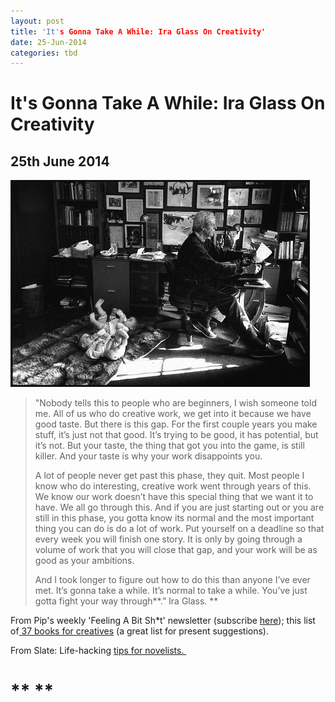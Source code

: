 ```yaml
---
layout: post
title: 'It's Gonna Take A While: Ira Glass On Creativity'
date: 25-Jun-2014
categories: tbd
---
```


# It's Gonna Take A While: Ira Glass On Creativity

## 25th June 2014

 

<img class="photo-horiz" src="/images/2014/06/george-plimpton-by-jill-krementz.jpg" />

<p George Plimpton by Jill Krementz</p>

<blockquote>"Nobody tells this to people who are beginners,   I wish someone told me. All of us who do creative work, we get into it because we have good taste. But there is this gap. For the first couple years you make stuff, it’s just not that good. It’s trying to be good, it has potential, but it’s not. But your taste, the thing that got you into the game, is still killer. And your taste is why your work disappoints you.

A lot of people never get past this phase, they quit. Most people I know who do interesting, creative work went through years of this. We know our work doesn’t have this special thing that we want it to have. We all go through this. And if you are just starting out or you are still in this phase, you gotta know its normal and the most important thing you can do is do a lot of work. Put yourself on a deadline so that every week you will finish one story. It is only by going through a volume of work that you will close that gap, and your work will be as good as your ambitions.

And I took longer to figure out how to do this than anyone I’ve ever met. It’s gonna take a while. It’s normal to take a while. You’ve just gotta fight your way through**.” Ira Glass. **</blockquote>

From Pip's weekly 'Feeling A Bit Sh*t' newsletter (subscribe <a href="http://meetmeatmikes.com/2014/05/feeling-a-bit-sht/">here</a>); this list of<a href="http://www.buzzfeed.com/ashleyperez/books-for-the-soul"> 37 books for creatives</a> (a great list for present suggestions).

From Slate: Life-hacking <a href="http://www.slate.com/articles/arts/culturebox/features/2013/daily_rituals/daily_rituals_life_hacking_tips_from_novelists_painters_and_filmmakers.html">tips for novelists. </a>

<h1>** **</h1>
